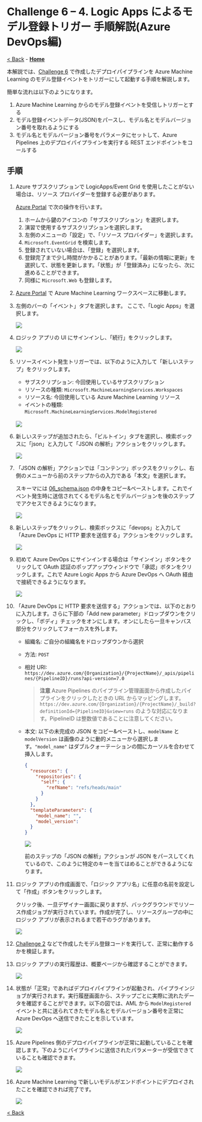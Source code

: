 # Challenge 6 – 4. Logic Apps によるモデル登録トリガー 手順解説(Azure DevOps編)
[< Back](../Challenge-06.md) - **[Home](../README.md)** 

本解説では、[Challenge 6](../Challenge-06.md) で作成したデプロイパイプラインを Azure Machine Learning のモデル登録イベントをトリガーにして起動する手順を解説します。

簡単な流れは以下のようになります。
1. Azure Machine Learning からのモデル登録イベントを受信しトリガーとする
1. モデル登録イベントデータ(JSON)をパースし、モデル名とモデルバージョン番号を取れるようにする
1. モデル名とモデルバージョン番号をパラメータにセットして、Azure Pipelines 上のデプロイパイプラインを実行する REST エンドポイントをコールする

## 手順

1. Azure サブスクリプションで LogicApps/Event Grid を使用したことがない場合は、リソース プロバイダーを登録する必要があります。

    [Azure Portal](https://ms.portal.azure.com/) で次の操作を行います。

    1. ホームから鍵のアイコンの「サブスクリプション」を選択します。
    1. 演習で使用するサブスクリプションを選択します。
    1. 左側のメニューの「設定」で、「リソース プロバイダー」を選択します。
    1. `Microsoft.EventGrid` を検索します。
    1. 登録されていない場合は、「登録」を選択します。
    1. 登録完了まで少し時間がかかることがあります。「最新の情報に更新」を選択して、状態を更新します。「状態」が「登録済み」になったら、次に進めることができます。
    1. 同様に `Microsoft.Web` も登録します。

1. [Azure Portal](https://ms.portal.azure.com/) で Azure Machine Learning ワークスペースに移動します。

1. 左側のバーの「イベント」タブを選択します。 ここで、「Logic Apps」を選択します。

    <img src="./images/06_001.png">

1. ロジック アプリの UI にサインインし、「続行」をクリックします。

    <img src="./images/06_002.png">

1. リソースイベント発生トリガーでは、以下のように入力して「新しいステップ」をクリックします。
    - サブスクリプション: 今回使用しているサブスクリプション
    - リソースの種類: `Microsoft.MachineLearningServices.Workspaces`
    - リソース名: 今回使用している Azure Machine Learning リソース
    - イベントの種類: `Microsoft.MachineLearningServices.ModelRegistered`

    <br>
    <img src="./images/06_003.png">

1. 新しいステップが追加されたら、「ビルトイン」タブを選択し、検索ボックスに「json」と入力して「JSON の解析」アクションをクリックします。

    <img src="./images/06_004.png">

1. 「JSON の解析」アクションでは「コンテンツ」ボックスをクリックし、右側のメニューから前のステップからの入力である「本文」を選択します。

    スキーマには [06_schema.json](./06_schema.json) の中身をコピー&ペーストします。これでイベント発生時に送信されてくるモデル名とモデルバージョンを後のステップでアクセスできるようになります。

    <img src="./images/06_005.png">

1. 新しいステップをクリックし、検索ボックスに「devops」と入力して「Azure DevOps に HTTP 要求を送信する」アクションをクリックします。

    <img src="./images/06_04_001.png">

1. 初めて Azure DevOps にサインインする場合は「サインイン」ボタンをクリックして OAuth 認証のポップアップウィンドウで「承認」ボタンをクリックします。これで Azure Logic Apps から Azure DevOps へ OAuth 経由で接続できるようになります。

    <img src="./images/06_04_006.png">

1. 「Azure DevOps に HTTP 要求を送信する」アクションでは、以下のとおりに入力します。さらに下部の「Add new parameter」ドロップダウンをクリックし、「ボディ」チェックをオンにします。オンにしたら一旦キャンバス部分をクリックしてフォーカスを外します。
    - 組織名: ご自分の組織名をドロップダウンから選択
    - 方法: `POST`
    - 相対 URI: `https://dev.azure.com/{Organization}/{ProjectName}/_apis/pipelines/{PipelineID}/runs?api-version=7.0`

      > **注意**
      > Azure Pipelines のパイプライン管理画面から作成したパイプラインをクリックしたときの URL からマッピングします。`https://dev.azure.com/{Organization}/{ProjectName}/_build?definitionId={PipelineID}&view=runs` のような対応になります。PipelineID は整数値であることに注意してください。

    - 本文: 以下の未完成の JSON をコピー&ペーストし、`modelName` と `modelVersion` は画像のように動的メニューから選択します。`"model_name"` はダブルクォーテーションの間にカーソルを合わせて挿入します。

        ```json
        {
          "resources": {
            "repositories": {
              "self": {
                "refName": "refs/heads/main"
              }
            }
          },
          "templateParameters": {
            "model_name": "",
            "model_version": 
          }
        }
        ```

        <img src="./images/06_04_002.png">

        前のステップの「JSON の解析」アクションが JSON をパースしてくれているので、このように特定のキーを当てはめることができるようになります。

1. ロジック アプリの作成画面で、「ロジック アプリ名」に任意の名前を設定して「作成」ボタンをクリックします。

    クリック後、一旦デザイナー画面に戻りますが、バックグラウンドでリソース作成ジョブが実行されています。作成が完了し、リソースグループの中にロジック アプリが表示されるまで若干のラグがあります。

    <img src="./images/06_010.png">



1. [Challenge 2](../Challenge-02.md) などで作成したモデル登録コードを実行して、正常に動作するかを検証します。

1. ロジック アプリの実行履歴は、概要ページから確認することができます。

    <img src="./images/06_013.png">

1. 状態が「正常」であればデプロイパイプラインが起動され、パイプラインジョブが実行されます。実行履歴画面から、ステップごとに実際に流れたデータを確認することができます。以下の図では、AML から `ModelRegistered` イベントと共に送られてきたモデル名とモデルバージョン番号を正常に Azure DevOps へ送信できたことを示しています。

    <img src="./images/06_04_003.png">

1. Azure Pipelines 側のデプロイパイプラインが正常に起動していることを確認します。下のようにパイプラインに送信されたパラメーターが受信できていることも確認できます。

    <img src="./images/06_04_004.png">

1. Azure Machine Learning で新しいモデルがエンドポイントにデプロイされたことを確認できれば完了です。

    <img src="./images/06_04_005.png">


[< Back](../Challenge-06.md) 